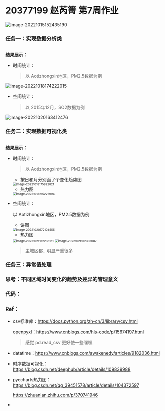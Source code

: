 # 20377199 赵芮箐 第7周作业

![image-20221015152435190](C:\Users\DELL\AppData\Roaming\Typora\typora-user-images\image-20221015152435190.png)

### 任务一：实现数据分析类

```

```



**结果展示：**

- 时间统计：

  > 以 Aotizhongxin地区，PM2.5数据为例

![image-20221018174222015](C:\Users\DELL\AppData\Roaming\Typora\typora-user-images\image-20221018174222015.png)

- 空间统计：

  > 以 2015年12月，SO2数据为例

![image-20221020163412476](C:\Users\DELL\AppData\Roaming\Typora\typora-user-images\image-20221020163412476.png)

### 任务二：实现数据可视化类

```

```

**结果展示：**

- 时间统计：

  >以 Aotizhongxin地区，PM2.5数据为例

  - 按日和月分别画了个变化趋势图

  <img src="C:\Users\DELL\AppData\Roaming\Typora\typora-user-images\image-20221018175822821.png" alt="image-20221018175822821" style="zoom:67%;" />

  - 热力图

  <img src="C:\Users\DELL\AppData\Roaming\Typora\typora-user-images\image-20221018215227994.png" alt="image-20221018215227994" style="zoom:67%;" />

- 空间统计：

  以 Aotizhongxin地区，PM2.5数据为例

  - 饼图

  <img src="C:\Users\DELL\AppData\Roaming\Typora\typora-user-images\image-20221020172104555.png" alt="image-20221020172104555" style="zoom:67%;" />

  - 热力图

  <img src="C:\Users\DELL\AppData\Roaming\Typora\typora-user-images\image-20221021162238161.png" alt="image-20221021162238161" style="zoom:67%;" />

  <img src="C:\Users\DELL\AppData\Roaming\Typora\typora-user-images\image-20221021162335087.png" alt="image-20221021162335087" style="zoom:67%;" />

  > 主城区都...明显严重很多

### 任务三：异常值处理



### 思考：不同区域时间变化的趋势及差异的管理意义



### 代码：



### Ref：

- csv标准库：https://docs.python.org/zh-cn/3/library/csv.html

  openpyxl：https://www.cnblogs.com/hls-code/p/15674197.html

  > 感觉 pd.read_csv 更好使一些嘿嘿

- datatime：https://www.cnblogs.com/awakenedy/articles/9182036.html

- 时序数据可视化：https://blog.csdn.net/deephub/article/details/109839988

- pyecharts热力图：https://blog.csdn.net/qq_39451578/article/details/104372597

  https://zhuanlan.zhihu.com/p/370741946

- 